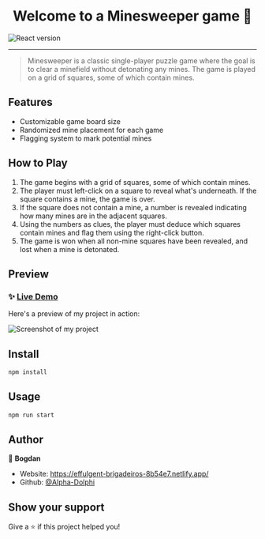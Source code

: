 <h1 align="center">Welcome to a Minesweeper game 👋</h1>

![React version](https://img.shields.io/badge/React-v18.2.0-orange)

---

> Minesweeper is a classic single-player puzzle game where the goal is to clear a minefield without detonating any mines. The game is played on a grid of squares, some of which contain mines.

## Features

- Customizable game board size
- Randomized mine placement for each game
- Flagging system to mark potential mines

## How to Play

1. The game begins with a grid of squares, some of which contain mines.
2. The player must left-click on a square to reveal what's underneath. If the square contains a mine, the game is over.
3. If the square does not contain a mine, a number is revealed indicating how many mines are in the adjacent squares.
4. Using the numbers as clues, the player must deduce which squares contain mines and flag them using the right-click button.
5. The game is won when all non-mine squares have been revealed, and lost when a mine is detonated.



## Preview

### ✨ [Live Demo](https://unrivaled-begonia-77a9d0.netlify.app/)

Here's a preview of my project in action:

![Screenshot of my project](https://lh3.googleusercontent.com/314pRd9ROys7lo5oVWT8A3iBrEiL_ZJneRfkrIjsOSoK1WqSDhgm-fn6kz1otnkGgmvPiZdDhTMGPutCwTJJyGgp_41SN_zYsYv30I0Snac13_NirlMS-eIZ6Rak7AImTyJsZKNuQS5PppvW9isShM0DcD4NfThqRIlRoeS5yDXkuVvfpJR5Von-NcuhZfQKj_JCEb4ty6c5GDx4HfUvjuBOwmq-K86Ex4WbxUwyPNrED3iZNHBYNvdEjr0_wCtTrwdv45Kl1sAJrlQOgKAWkZniT5POrhixbOdazRe3Z97JwwKp6_vYm1hgIjcuVpijTM-Lc3_TVi3JUraIqmXmgyH3Kk7LHqWwaNpSqXMMUmSMucTlnIJYV_cxsdsLHkogwNOPs-pjLqviwL6qXqrHxYD8zsLigty4HlZqKqhX73kp-3Ra8H8vbVE4gvEzZx2zXjVrPAbL1Z12OoHbym_lkuckA0vd42x7Vy8KoTjDdsogR0kVUNUFG0w3QWQl1bJW7JKSsPV6kjE_gdzuRGTvAGyi4OQgKr9ox0QTpnJfZWKqWsLw7D-P5yBObcovMv_oCNzCvOdo8ZCwEoU-HhCiSarM3PLFfuYG77dKqsY_8MS1dm6xzfck-8H8doTgitq0CPJfem1na3No1iusLEyV9Iry14FMft06nw4hQLa3NBkR4ulOSvkOUTPBKwVEY_FukJiQIaiN03n0oerjb7jXFHtOiOXKDGKjvbS6sbpl0Cr86EWaD46mVlzMwZisNqQFysRcuD5hkoKKwCnjRugNABP_o6L1O-figox_DzymYhtbrzf-FNCqs76m-UneoRejbOqJGShZa4CO6kVYbLXgULqnuCd5Aceuy1maTUWCQA75AIsxY73kYUQRfKbLqhcSDEjRiFJwuJP8dii5R7GqSXHbOm1wF3jHU0cAIqT1g9vO3Poi3PVjvJT8RCW3PSOkiDoAFr3Gfqc72MXp5tnc=w957-h780-s-no?authuser=0)

## Install

```sh
npm install
```

## Usage

```sh
npm run start
```

## Author

👤 **Bogdan**

* Website: https://effulgent-brigadeiros-8b54e7.netlify.app/
* Github: [@Alpha-Dolphi](https://github.com/Alpha-Dolphi)

## Show your support

Give a ⭐️ if this project helped you!